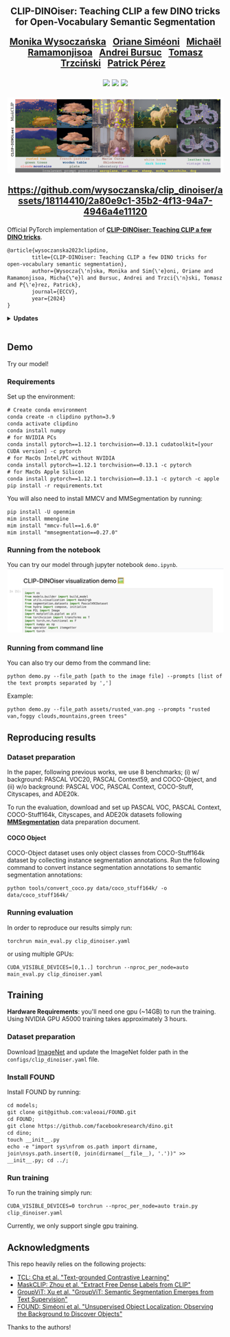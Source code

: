 <div align="center">
<h2>
CLIP-DINOiser: Teaching CLIP a few DINO tricks for Open-Vocabulary Semantic Segmentation <br>
<p></p>

<p></p>

<a href="https://wysoczanska.github.io/">Monika Wysoczańska</a>&ensp;
<a href="https://osimeoni.github.io/">Oriane Siméoni</a>&ensp;
<a href="https://michaelramamonjisoa.github.io/">Michaël Ramamonjisoa</a>&ensp;
<a href="https://abursuc.github.io/">Andrei Bursuc</a>&ensp;
<a href="http://staff.ii.pw.edu.pl/~ttrzcins/">Tomasz Trzciński</a>&ensp;
<a href="https://ptrckprz.github.io/">Patrick Pérez</a>&ensp;


<p></p>
<a href="https://arxiv.org/abs/2312.12359"><img
src="https://img.shields.io/badge/-Paper-blue.svg?colorA=333&logo=arxiv" height=35em></a>
<a href="https://wysoczanska.github.io/CLIP_DINOiser/"><img 
src="https://img.shields.io/badge/-Webpage-blue.svg?colorA=333&logo=html5" height=35em></a>
<a href=""><img 
src="https://img.shields.io/badge/-Demo-blue.svg?colorA=333&logo=googlecolab" height=35em></a>
<p></p>

![teaser_v2.png](./assets/teaser_v2.png)


https://github.com/wysoczanska/clip_dinoiser/assets/18114410/2a80e9c1-35b2-4f13-94a7-4946a4e11120
</h2>
</div>

Official PyTorch implementation of [**CLIP-DINOiser: Teaching CLIP a few DINO tricks**]().

```
@article{wysoczanska2023clipdino,
        title={CLIP-DINOiser: Teaching CLIP a few DINO tricks for open-vocabulary semantic segmentation},
        author={Wysocza{\'n}ska, Monika and Sim{\'e}oni, Oriane and Ramamonjisoa, Micha{\"e}l and Bursuc, Andrei and Trzci{\'n}ski, Tomasz and P{\'e}rez, Patrick},
        journal={ECCV},
        year={2024}
}
```

<details>
<summary><span style="font-weight: bold;">Updates</span></summary>
<ul>
  <li><b>[27/03/2023]</b> Training code out. Updated weights to the ImageNet trained. Modified MaskCLIP code to directly load weights from OpenCLIP model.</li>
  <li><b>[20/12/2023]</b> Code release</li>
</ul>
</details><br>

## Demo
Try our model! 
### Requirements
Set up the environment:
```
# Create conda environment
conda create -n clipdino python=3.9
conda activate clipdino
conda install numpy
# for NVIDIA PCs
conda install pytorch==1.12.1 torchvision==0.13.1 cudatoolkit=[your CUDA version] -c pytorch
# for MacOs Intel/PC without NVIDIA
conda install pytorch==1.12.1 torchvision==0.13.1 -c pytorch
# for MacOs Apple Silicon
conda install pytorch==1.12.1 torchvision==0.13.1 -c pytorch -c apple
pip install -r requirements.txt
```

You will also need to install MMCV and MMSegmentation by running:

```
pip install -U openmim
mim install mmengine    
mim install "mmcv-full==1.6.0"
mim install "mmsegmentation==0.27.0"
```

### Running from the notebook
You can try our model through jupyter notebook ```demo.ipynb```.
![img.png](assets/demo.png)


### Running from command line
You can also try our demo from the command line:

```
python demo.py --file_path [path to the image file] --prompts [list of the text prompts separated by ',']
```

Example:
```
python demo.py --file_path assets/rusted_van.png --prompts "rusted van,foggy clouds,mountains,green trees" 
```

## Reproducing results

### Dataset preparation
In the paper, following previous works, we use 8 benchmarks; (i) w/ background: PASCAL VOC20, PASCAL Context59, and COCO-Object, and (ii) w/o background: PASCAL VOC, PASCAL Context, COCO-Stuff, Cityscapes, and ADE20k.

To run the evaluation, download and set up PASCAL VOC, PASCAL Context, COCO-Stuff164k, Cityscapes, and ADE20k datasets following [**MMSegmentation**](https://mmsegmentation.readthedocs.io/en/latest/user_guides/2_dataset_prepare.html) data preparation document.

#### COCO Object
COCO-Object dataset uses only object classes from COCO-Stuff164k dataset by collecting instance segmentation annotations. Run the following command to convert instance segmentation annotations to semantic segmentation annotations:

```
python tools/convert_coco.py data/coco_stuff164k/ -o data/coco_stuff164k/
```
### Running evaluation

In order to reproduce our results simply run:

```
torchrun main_eval.py clip_dinoiser.yaml
```

or using multiple GPUs:

```
CUDA_VISIBLE_DEVICES=[0,1..] torchrun --nproc_per_node=auto main_eval.py clip_dinoiser.yaml
```

## Training
**Hardware Requirements**: you'll need one gpu (~14GB) to run the training. Using NVIDIA GPU A5000 training takes approximately 3 hours.  

### Dataset preparation
Download [ImageNet](https://www.image-net.org/download.php) and update the ImageNet folder path in the ```configs/clip_dinoiser.yaml``` file.

### Install FOUND
Install FOUND by running:
```
cd models;
git clone git@github.com:valeoai/FOUND.git
cd FOUND;
git clone https://github.com/facebookresearch/dino.git
cd dino; 
touch __init__.py
echo -e "import sys\nfrom os.path import dirname, join\nsys.path.insert(0, join(dirname(__file__), '.'))" >> __init__.py; cd ../;
```

### Run training
To run the training simply run:
```
CUDA_VISIBLE_DEVICES=0 torchrun --nproc_per_node=auto train.py clip_dinoiser.yaml
```
Currently, we only support single gpu training.

## Acknowledgments
This repo heavily relies on the following projects: 
- [TCL: Cha et al. "Text-grounded Contrastive Learning"](https://github.com/kakaobrain/tcl/)
- [MaskCLIP: Zhou et al. "Extract Free Dense Labels from CLIP"](https://github.com/chongzhou96/MaskCLIP/)
- [GroupViT: Xu et al. "GroupViT: Semantic Segmentation Emerges from Text Supervision"](https://github.com/NVlabs/GroupViT/)
- [FOUND: Siméoni et al. "Unsupervised Object Localization: Observing the Background to Discover Objects"](https://github.com/valeoai/FOUND)

Thanks to the authors!
